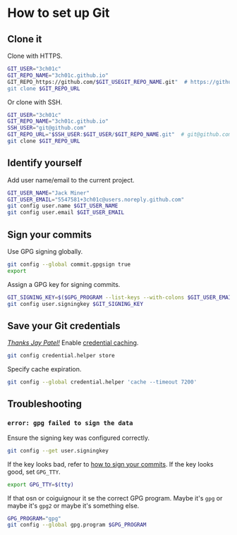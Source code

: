 # How to set up Git

## Clone it

Clone with HTTPS.

```sh
GIT_USER="3ch01c"
GIT_REPO_NAME="3ch01c.github.io"
GIT_REPO_https://github.com/$GIT_USEGIT_REPO_NAME.git"  # https://github.com/3ch01c/3ch01c.github.io.git
git clone $GIT_REPO_URL
```

Or clone with SSH.

```sh
GIT_USER="3ch01c"
GIT_REPO_NAME="3ch01c.github.io"
SSH_USER="git@github.com"
GIT_REPO_URL="$SSH_USER:$GIT_USER/$GIT_REPO_NAME.git"  # git@github.com:3ch01c/3ch01c.github.io.git
git clone $GIT_REPO_URL
```

## Identify yourself

Add user name/email to the current project.

```sh
GIT_USER_NAME="Jack Miner"
GIT_USER_EMAIL="5547581+3ch01c@users.noreply.github.com"
git config user.name $GIT_USER_NAME
git config user.email $GIT_USER_EMAIL
```

## Sign your commits <a name="#gpg"></a>

Use GPG signing globally.

```sh
git config --global commit.gpgsign true
export
```

Assign a GPG key for signing commits.

```sh
GIT_SIGNING_KEY=$($GPG_PROGRAM --list-keys --with-colons $GIT_USER_EMAIL  | awk -F: '/^pub:/ { print $5 }')
git config user.signingkey $GIT_SIGNING_KEY
```

## Save your Git credentials

_[Thanks Jay Patel!](https://stackoverflow.com/a/28562712/4068278)_
Enable [credential caching](https://help.github.com/articles/caching-your-github-password-in-git/#platform-linux).

```sh
git config credential.helper store
```

Specify cache expiration.

```sh
git config --global credential.helper 'cache --timeout 7200'
```

## Troubleshooting

### `error: gpg failed to sign the data`

Ensure the signing key was configured correctly.

```sh
git config --get user.signingkey
```

If the key looks bad, refer to [how to sign your commits](#gpg). If the key looks good, set `GPG_TTY`.

```sh
export GPG_TTY=$(tty)
```

If that osn or coiguignour it se the correct GPG program. Maybe it's `gpg` or maybe it's `gpg2` or maybe it's something else.

```sh
GPG_PROGRAM="gpg"
git config --global gpg.program $GPG_PROGRAM
```
